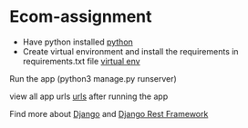 # Ecom-assignment
* Have python installed [python](https://www.python.org/downloads/)
* Create virtual environment and install the requirements in requirements.txt file [virtual env](https://docs.python.org/3/library/venv.html)


Run the app (python3 manage.py runserver)

view all app urls [urls](http://localhost:8000/api/v1/users/urls) after running the app

Find more about [Django](https://www.djangoproject.com/) and [Django Rest Framework](https://www.django-rest-framework.org/)

 
